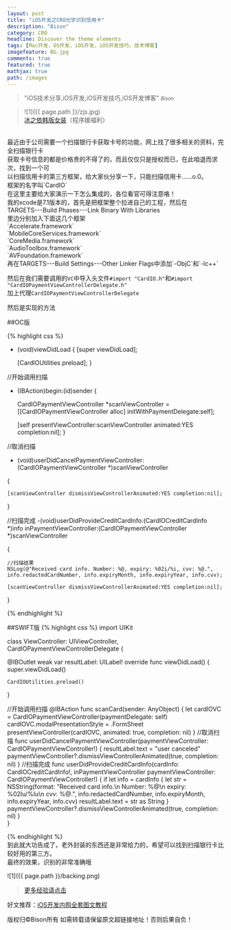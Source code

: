 ```yaml
---
layout: post
title: "iOS开发之CRO光学识别信用卡"
description: "Bison"
category: CRO
headline: Discover the theme elements
tags: [Mac开发，OS开发，iOS开发，iOS开发技巧，技术博客]
imagefeature: BG.jpg
comments: true
featured: true
mathjax: true
path: /images
---
```


>&quot;iOS技术分享,iOS开发,iOS开发技巧,iOS开发博客&quot;
><small><cite title="Plato">Bison</cite></small>

>![1]({{ page.path }}/zjs.jpg)<br>
>[冰之依韩版女装](http://allluckly.taobao.com/)（程序媛福利）<br>


<br>
最近由于公司需要一个扫描银行卡获取卡号的功能，网上找了很多相关的资料，完全扫描银行卡<br>
获取卡号信息的都是价格贵的不得了的，而且仅仅只是授权而已，在此咱退而求次，找到一个可<br>
以扫描信用卡的第三方框架，给大家伙分享一下，只能扫描信用卡......o.0。<br>
框架的名字叫`CardIO`<br>
在这里主要给大家演示一下怎么集成的，各位看官可得注意咯！<br>
我的xcode是7.1版本的，首先是把框架整个拉进自己的工程，然后在<br>
TARGETS---Build Phases---Link Binary With Libraries<br>
里边分别加入下面这几个框架<br>
`Accelerate.framework`<br>
`MobileCoreServices.framework`<br>
`CoreMedia.framework`<br>
`AudioToolbox.framework`<br>
`AVFoundation.framework`<br>
再在TARGETS---Build Settings---Other Linker Flags中添加`-ObjC`和`-lc++`

然后在我们需要调用的`VC`中导入头文件`#import "CardIO.h"`和`#import "CardIOPaymentViewControllerDelegate.h"`<br>
加上代理`CardIOPaymentViewControllerDelegate`<br>

然后是实现的方法<br>

##OC版 <br>

{% highlight css %}

- (void)viewDidLoad {
    [super viewDidLoad];

    [CardIOUtilities preload];
}

//开始调用扫描
- (IBAction)begin:(id)sender {

    CardIOPaymentViewController *scanViewController = [[CardIOPaymentViewController alloc] initWithPaymentDelegate:self];

    [self presentViewController:scanViewController animated:YES completion:nil];
}


//取消扫描
- (void)userDidCancelPaymentViewController:(CardIOPaymentViewController *)scanViewController

{


    [scanViewController dismissViewControllerAnimated:YES completion:nil];

}

//扫描完成
-(void)userDidProvideCreditCardInfo:(CardIOCreditCardInfo *)info inPaymentViewController:(CardIOPaymentViewController *)scanViewController

{

    //扫描结果
    NSLog(@"Received card info. Number: %@, expiry: %02i/%i, cvv: %@.", info.redactedCardNumber, info.expiryMonth, info.expiryYear, info.cvv);

    [scanViewController dismissViewControllerAnimated:YES completion:nil];

}

{% endhighlight %}

##SWIFT版
{% highlight css %}
import UIKit

class ViewController: UIViewController, CardIOPaymentViewControllerDelegate {

@IBOutlet weak var resultLabel: UILabel!
override func viewDidLoad() {
    super.viewDidLoad()
    
    CardIOUtilities.preload()
}

//开始调用扫描
@IBAction func scanCard(sender: AnyObject) {
    let cardIOVC = CardIOPaymentViewController(paymentDelegate: self)
    cardIOVC.modalPresentationStyle = .FormSheet
    presentViewController(cardIOVC, animated: true, completion: nil)
}
//取消扫描
func userDidCancelPaymentViewController(paymentViewController: CardIOPaymentViewController!) {
    resultLabel.text = "user canceled"
    paymentViewController?.dismissViewControllerAnimated(true, completion: nil)
}
//扫描完成
func userDidProvideCreditCardInfo(cardInfo: CardIOCreditCardInfo!, inPaymentViewController paymentViewController: CardIOPaymentViewController!) {
    if let info = cardInfo {
        let str = NSString(format: "Received card info.\n Number: %@\n expiry: %02lu/%lu\n cvv: %@.", info.redactedCardNumber, info.expiryMonth, info.expiryYear, info.cvv)
        resultLabel.text = str as String
    }
        paymentViewController?.dismissViewControllerAnimated(true, completion: nil)
    }  
}


{% endhighlight %}
<br>
到此就大功告成了，老外封装的东西还是非常给力的，希望可以找到扫描银行卡比较好用的第三方。<br>
最终的效果，识别的非常准确哦<br>

![1]({{ page.path }}/backing.png)



> [更多经验请点击](http://www.allluckly.cn/)<br>

好文推荐：[iOS开发内购全套图文教程](http://allluckly.cn/ios支付/iOS开发2015年最新内购教程/)<br>

版权归©Bison所有 如需转载请保留原文超链接地址！否则后果自负！







